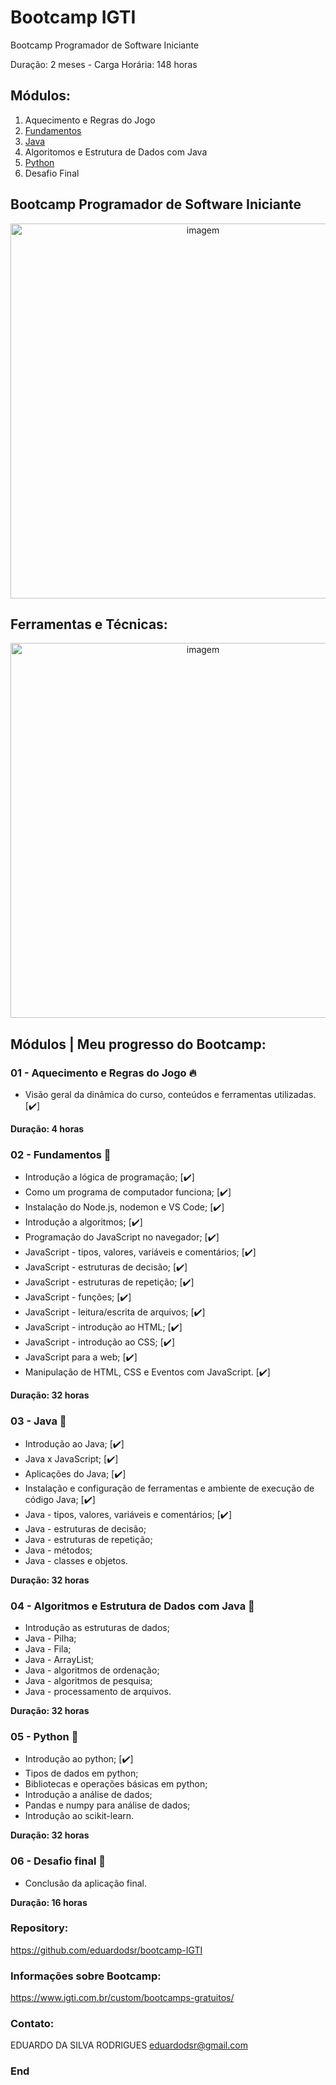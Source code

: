 # Bootcamp IGTI

Bootcamp Programador de Software Iniciante

Duração: 2 meses - Carga Horária: 148 horas

## Módulos:
                
1. Aquecimento e Regras do Jogo
2. [Fundamentos](https://github.com/eduardodsr/bootcamp-IGTI/tree/master/Fundamentos%20JS)
3. [Java](https://github.com/eduardodsr/bootcamp-IGTI/tree/master/Java)
4. Algoritomos e Estrutura de Dados com Java 
5. [Python](https://github.com/eduardodsr/bootcamp-IGTI/tree/master/Python)
6. Desafio Final

## Bootcamp Programador de Software Iniciante

 <p align="center">
  <img src=https://i.imgur.com/sUbFRTU.png?raw=true" alt="imagem" width="600px" />
 </p>

## Ferramentas e Técnicas:

 <p align="center">
  <img src=https://i.imgur.com/3hrde7o.png?raw=true" alt="imagem" width="600px" />
 </p>

## Módulos | Meu progresso do Bootcamp:

### 01 - Aquecimento e Regras do Jogo :fire:

* Visão geral da dinâmica do curso, conteúdos e ferramentas utilizadas. [✔️]

**Duração: 4 horas**

### 02 - Fundamentos :green_book:

* Introdução a lógica de programação; [✔️]
* Como um programa de computador funciona; [✔️]
* Instalação do Node.js, nodemon e VS Code; [✔️]
* Introdução a algoritmos; [✔️]
* Programação do JavaScript no navegador; [✔️]
* JavaScript - tipos, valores, variáveis e comentários; [✔️]
* JavaScript - estruturas de decisão; [✔️]
* JavaScript - estruturas de repetição; [✔️]
* JavaScript - funções; [✔️]
* JavaScript - leitura/escrita de arquivos; [✔️]
* JavaScript - introdução ao HTML; [✔️]
* JavaScript - introdução ao CSS; [✔️]
* JavaScript para a web; [✔️]
* Manipulação de HTML, CSS e Eventos com JavaScript. [✔️]

**Duração: 32 horas**

### 03 - Java :blue_book:

* Introdução ao Java; [✔️]
* Java x JavaScript; [✔️]
* Aplicações do Java; [✔️]
* Instalação e configuração de ferramentas e ambiente de execução de código Java; [✔️]
* Java - tipos, valores, variáveis e comentários; [✔️]
* Java - estruturas de decisão;
* Java - estruturas de repetição;
* Java - métodos;
* Java - classes e objetos.

**Duração: 32 horas**

### 04 - Algoritmos e Estrutura de Dados com Java :orange_book:

* Introdução as estruturas de dados;
* Java - Pilha;
* Java - Fila;
* Java - ArrayList;
* Java - algoritmos de ordenação;
* Java - algoritmos de pesquisa;
* Java - processamento de arquivos.

**Duração: 32 horas**

### 05 - Python :closed_book:

* Introdução ao python; [✔️]
* Tipos de dados em python;
* Bibliotecas e operações básicas em python;
* Introdução a análise de dados;
* Pandas e numpy para análise de dados;
* Introdução ao scikit-learn.

**Duração: 32 horas**

### 06 - Desafio final :checkered_flag:

* Conclusão da aplicação final.

**Duração: 16 horas**

### Repository:

<https://github.com/eduardodsr/bootcamp-IGTI>

### Informações sobre Bootcamp:

<https://www.igti.com.br/custom/bootcamps-gratuitos/>

### Contato:

EDUARDO DA SILVA RODRIGUES
eduardodsr@gmail.com

### End
